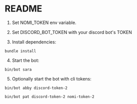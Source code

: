# README

1. Set NOMI_TOKEN env variable.
2. Set DISCORD_BOT_TOKEN with your discord bot's TOKEN

3. Install dependencies:

```
bundle install
```

4. Start the bot:

```
bin/bot sara
```

5. Optionally start the bot with cli tokens:

```
bin/bot abby discord-token-2
```

```
bin/bot pat discord-token-2 nomi-token-2
```
